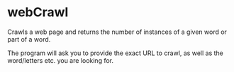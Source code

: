 # webCrawl
Crawls a web page and returns the number of instances of a given word or part of a word.

The program will ask you to provide the exact URL to crawl, as well as the word/letters etc. you are looking for.
